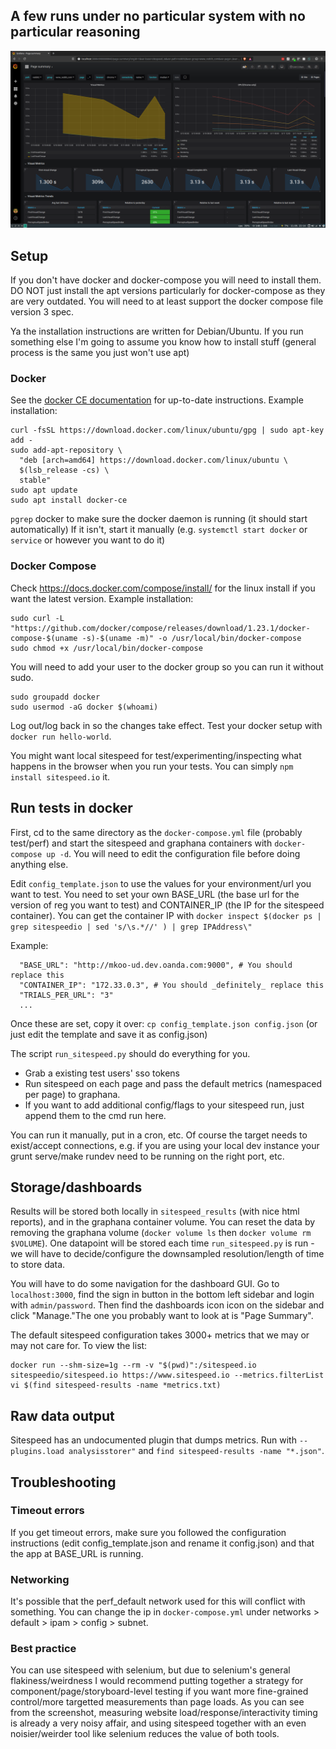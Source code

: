 ## A few runs under no particular system with no particular reasoning
![](screen.png)

## Setup 

If you don't have docker and docker-compose you will need to install them. DO NOT just install the apt versions particularly for docker-compose as they are very outdated. You will need to at least support the docker compose file version 3 spec. 

Ya the installation instructions are written for Debian/Ubuntu. If you run something else I'm going to assume you know how to install stuff (general process is the same you just won't use apt)

### Docker

See the [docker CE documentation](https://docs.docker.com/install/linux/docker-ce/ubuntu/#install-using-the-repository) for up-to-date instructions. Example installation:

```
curl -fsSL https://download.docker.com/linux/ubuntu/gpg | sudo apt-key add -
sudo add-apt-repository \
  "deb [arch=amd64] https://download.docker.com/linux/ubuntu \
  $(lsb_release -cs) \
  stable"
sudo apt update
sudo apt install docker-ce
```

`pgrep` docker to make sure the docker daemon is running (it should start automatically)
If it isn't, start it manually (e.g. `systemctl start docker` or `service` or however you want to do it)

### Docker Compose

Check https://docs.docker.com/compose/install/ for the linux install if you want the latest version. Example installation:

```
sudo curl -L "https://github.com/docker/compose/releases/download/1.23.1/docker-compose-$(uname -s)-$(uname -m)" -o /usr/local/bin/docker-compose
sudo chmod +x /usr/local/bin/docker-compose
```

You will need to add your user to the docker group so you can run it without sudo. 

```
sudo groupadd docker
sudo usermod -aG docker $(whoami)
```

Log out/log back in so the changes take effect. Test your docker setup with `docker run hello-world`.

You might want local sitespeed for test/experimenting/inspecting what happens in the browser when you run your tests. You can simply `npm install sitespeed.io` it. 

## Run tests in docker

First, cd to the same directory as the `docker-compose.yml` file (probably test/perf) and start the sitespeed and graphana containers with `docker-compose up -d`. You will need to edit the configuration file before doing anything else.

Edit `config_template.json` to use the values for your environment/url you want to test. You need to set your own BASE_URL (the base url for the version of reg you want to test) and CONTAINER_IP (the IP for the sitespeed container). You can get the container IP with `docker inspect $(docker ps | grep sitespeedio | sed 's/\s.*//' ) | grep IPAddress\"`

Example:
```
  "BASE_URL": "http://mkoo-ud.dev.oanda.com:9000", # You should replace this
  "CONTAINER_IP": "172.33.0.3", # You should _definitely_ replace this
  "TRIALS_PER_URL": "3"
  ...
```

Once these are set, copy it over: `cp config_template.json config.json` (or just edit the template and save it as config.json)

The script `run_sitespeed.py` should do everything for you. 
- Grab a existing test users' sso tokens
- Run sitespeed on each page and pass the default metrics (namespaced per page) to graphana. 
- If you want to add additional config/flags to your sitespeed run, just append them to the cmd run here.

You can run it manually, put in a cron, etc. Of course the target needs to exist/accept connections, e.g. if you are using your local dev instance your grunt serve/make rundev need to be running on the right port, etc.

## Storage/dashboards

Results will be stored both locally in `sitespeed_results` (with nice html reports), and in the graphana container volume. You can reset the data by removing the graphana volume (`docker volume ls`  then `docker volume rm $VOLUME`). One datapoint will be stored each time `run_sitespeed.py` is run - we will have to decide/configure the downsampled resolution/length of time to store data. 

You will have to do some navigation for the dashboard GUI. Go to `localhost:3000`, find the sign in button in the bottom left sidebar and login with `admin/password`. Then find the dashboards icon icon on the sidebar and click "Manage."The one you probably want to look at is "Page Summary".

The default sitespeed configuration takes 3000+ metrics that we may or may not care for. To view the list:

```
docker run --shm-size=1g --rm -v "$(pwd)":/sitespeed.io sitespeedio/sitespeed.io https://www.sitespeed.io --metrics.filterList
vi $(find sitespeed-results -name *metrics.txt)
```

## Raw data output

Sitespeed has an undocumented plugin that dumps metrics. Run with `--plugins.load analysisstorer"` and `find sitespeed-results -name "*.json"`.

## Troubleshooting

### Timeout errors
If you get timeout errors, make sure you followed the configuration instructions (edit config_template.json and rename it config.json) and that the app at BASE_URL is running.

### Networking

It's possible that the perf_default network used for this will conflict with something. You can change the ip in `docker-compose.yml` under networks > default > ipam > config > subnet.

### Best practice
You can use sitespeed with selenium, but due to selenium's general flakiness/weirdness I would recommend putting together a strategy for component/page/storyboard-level testing if you want more fine-grained control/more targetted measurements than page loads. As you can see from the screenshot, measuring website load/response/interactivity timing is already a very noisy affair, and using sitespeed together with an even noisier/weirder tool like selenium reduces the value of both tools.

